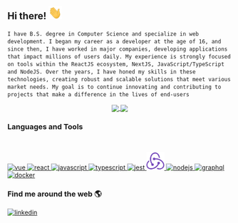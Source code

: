 

## Hi there! <img src="https://github.com/ricardovasconcelos/ricardovasconcelos/blob/master/Hi.gif?raw=true" width="30px" height="30px"></h2>
`I have B.S. degree in Computer Science and specialize in web development. I began my career as a developer at the age of 16, and since then, I have worked in major companies, developing applications that impact millions of users daily. My experience is strongly focused on tools within the ReactJS ecosystem, NextJS, JavaScript/TypeScript and NodeJS. Over the years, I have honed my skills in these technologies, creating robust and scalable solutions that meet various market needs. My goal is to continue innovating and contributing to projects that make a difference in the lives of end-users`


<p align="center">
  <a href="https://github.com/anuraghazra/github-readme-stats">
    <img
      align="center"
      src="https://github-readme-stats.vercel.app/api/top-langs/?username=ricardovasconcelos&layout=compact"
    />
  </a>
  <a href="https://github.com/anuraghazra/github-readme-stats">
    <img
      align="center"
      height="160"
      src="https://github-readme-stats.vercel.app/api?username=ricardovasconcelos&count_private=true&show_icons=true&custom_title=Github%20Status&hide=issues"
    />
  </a>
</p>



### Languages and Tools

<br/>

<p align="left">
  <a href="https://github.com/vuejs/vue" target="_blank">
    <img
      src="https://www.vectorlogo.zone/logos/vuejs/vuejs-icon.svg"
      alt="vue"
      width="40"
      height="40"
    />
  </a>
  <a href="https://github.com/facebook/react" target="_blank">
    <img
      src="https://www.vectorlogo.zone/logos/reactjs/reactjs-icon.svg"
      alt="react"
      width="40"
      height="40"
    />
  </a>
  <a
    href="https://developer.mozilla.org/en-US/docs/Web/JavaScript"
    target="_blank"
  >
    <img
      src="https://upload.vectorlogo.zone/logos/javascript/images/239ec8a4-163e-4792-83b6-3f6d96911757.svg"
      alt="javascript"
      width="40"
      height="40"
    />
  </a>
    <a href="https://www.typescriptlang.org/" target="_blank">
    <img
      src="https://www.vectorlogo.zone/logos/typescriptlang/typescriptlang-icon.svg"
      alt="typescript"
      width="40"
      height="40"
    />
  </a>
  <a href="https://jestjs.io" target="_blank">
    <img
      src="https://www.vectorlogo.zone/logos/jestjsio/jestjsio-icon.svg"
      alt="jest"
      width="40"
      height="40"
    />
  </a>
  <a href="https://github.com/reduxjs/redux" target="_blank">
    <img
      src="https://raw.githubusercontent.com/devicons/devicon/master/icons/redux/redux-original.svg"
      alt="redux"
      width="40"
      height="40"
    />
  </a>
  <a href="https://nodejs.org" target="_blank">
    <img
      src="https://www.vectorlogo.zone/logos/nodejs/nodejs-icon.svg"
      alt="nodejs"
      width="40"
      height="40"
    />
  </a>
    <a href="https://graphql.org/" target="_blank">
    <img
      src="https://www.vectorlogo.zone/logos/graphql/graphql-icon.svg"
      alt="graphql"
      width="40"
      height="40"
    />
  </a>
  <a href="https://www.docker.com/" target="_blank">
    <img
      src="https://www.vectorlogo.zone/logos/docker/docker-official.svg"
      alt="docker"
      width="50"
      height="40"
    />
  </a>
</p>

### Find me around the web 🌎


<p align="left">
  <a href="https://www.linkedin.com/in/ricardo-vasconcelos/" target="_blank">
    <img
      src="https://www.vectorlogo.zone/logos/linkedin/linkedin-icon.svg"
      alt="linkedin"
      width="40"
      height="40"
    />
  </a>
</p>
